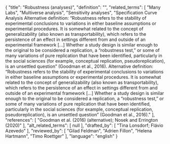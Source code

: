 {
    "title": "Robustness (analyses)",
    "definition": "",
    "related_terms": [
        "Many Labs",
        "Multiverse analysis",
        "Sensitivity analyses",
        "Specification Curve Analysis Alternative definition: “Robustness refers to the stability of experimental conclusions to variations in either baseline assumptions or experimental procedures. It is somewhat related to the concept of generalizability (also known as transportability), which refers to the persistence of an effect in settings different from and outside of an experimental framework [...] Whether a study design is similar enough to the original to be considered a replication, a “robustness test,” or some of many variations of pure replication that have been identified, particularly in the social sciences (for example, conceptual replication, pseudoreplication), is an unsettled question” (Goodman et al., 2016). Alternative definition:  “Robustness refers to the stability of experimental conclusions to variations in either baseline assumptions or experimental procedures. It is somewhat related to the concept of generalizability (also known as transportability), which refers to the persistence of an effect in settings different from and outside of an experimental framework [...] Whether a study design is similar enough to the original to be considered a replication, a “robustness test,” or some of many variations of pure replication that have been identified, particularly in the social sciences (for example, conceptual replication, pseudoreplication), is an unsettled question” (Goodman et al., 2016)."
    ],
    "references": [
        "Goodman et al. (2016) (alternative); Nosek and Errington (2020)"
    ],
    "alt_related_terms": [
        null
    ],
    "drafted_by": [
        "Tina Lonsdorf; Flávio Azevedo"
    ],
    "reviewed_by": [
        "Gilad Feldman",
        "Adrien Fillon",
        "Helena Hartmann",
        "Timo Roettger"
    ],
    "language": "english"
}